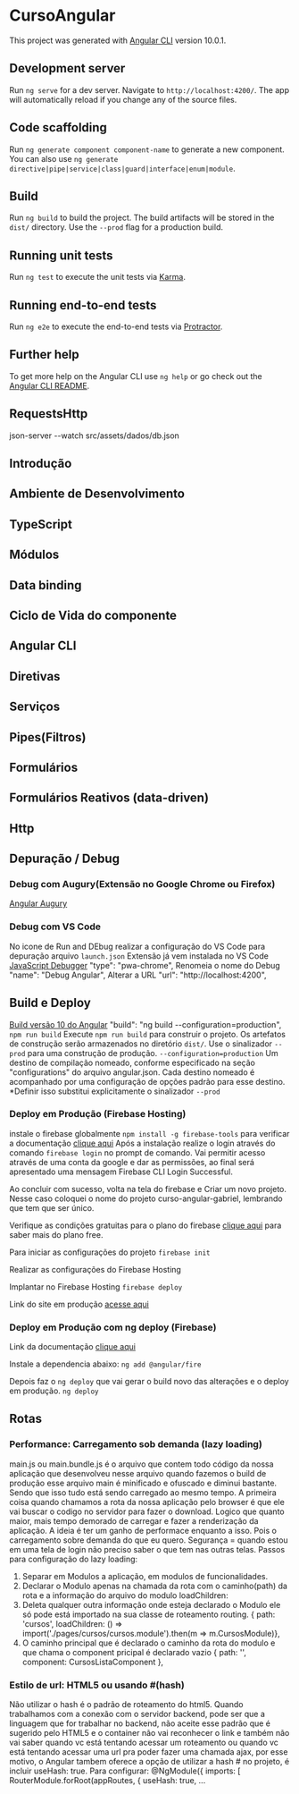 # CursoAngular

This project was generated with [Angular CLI](https://github.com/angular/angular-cli) version 10.0.1.

## Development server

Run `ng serve` for a dev server. Navigate to `http://localhost:4200/`. The app will automatically reload if you change any of the source files.

## Code scaffolding

Run `ng generate component component-name` to generate a new component. You can also use `ng generate directive|pipe|service|class|guard|interface|enum|module`.

## Build

Run `ng build` to build the project. The build artifacts will be stored in the `dist/` directory. Use the `--prod` flag for a production build.

## Running unit tests

Run `ng test` to execute the unit tests via [Karma](https://karma-runner.github.io).

## Running end-to-end tests

Run `ng e2e` to execute the end-to-end tests via [Protractor](http://www.protractortest.org/).

## Further help

To get more help on the Angular CLI use `ng help` or go check out the [Angular CLI README](https://github.com/angular/angular-cli/blob/master/README.md).

## RequestsHttp

json-server --watch src/assets/dados/db.json

## Introdução
## Ambiente de Desenvolvimento
## TypeScript
## Módulos
## Data binding
## Ciclo de Vida do componente
## Angular CLI
## Diretivas
## Serviços
## Pipes(Filtros)
## Formulários
## Formulários Reativos (data-driven)
## Http
## Depuração / Debug

### Debug com Augury(Extensão no Google Chrome ou Firefox)
[Angular Augury](https://augury.rangle.io/)

### Debug com VS Code
No icone de Run and DEbug realizar a configuração do VS Code para depuração
arquivo `launch.json`
Extensão já vem instalada no VS Code [JavaScript Debugger](https://github.com/microsoft/vscode-js-debug)
"type": "pwa-chrome",
Renomeia o nome do Debug
"name": "Debug Angular", 
Alterar a URL
"url": "http://localhost:4200",

## Build e Deploy
[Build versão 10 do Angular](https://v10.angular.io/cli/build)
"build": "ng build --configuration=production",
`npm run build`
Execute `npm run build` para construir o projeto. Os artefatos de construção serão armazenados no diretório `dist/`. Use o sinalizador `--prod` para uma construção de produção.
`--configuration=production`
Um destino de compilação nomeado, conforme especificado na seção "configurations" do arquivo angular.json. Cada destino nomeado é acompanhado por uma configuração de opções padrão para esse destino. 
*Definir isso substitui explicitamente o sinalizador `--prod`
### Deploy em Produção (Firebase Hosting)
instale o firebase globalmente `npm install -g firebase-tools` para verificar a documentação [clique aqui](https://firebase.google.com/docs/cli?hl=en&authuser=0#mac-linux-npm)
Após a instalação realize o login através do comando `firebase login` no prompt de comando. Vai permitir acesso através de uma conta da google e dar as permissões, ao final será apresentado uma mensagem Firebase CLI Login Successful.

Ao concluir com sucesso, volta na tela do firebase e Criar um novo projeto. Nesse caso coloquei o nome do projeto curso-angular-gabriel, lembrando que tem que ser único.

Verifique as condições gratuitas para o plano do firebase [clique aqui](https://firebase.google.com/pricing?authuser=0) para saber mais do plano free.

Para iniciar as configurações do projeto `firebase init`

Realizar as configurações do Firebase Hosting

Implantar no Firebase Hosting `firebase deploy`

Link do site em produção [acesse aqui](https://curso-angular-gabriel-31958.web.app)


### Deploy em Produção com ng deploy (Firebase)

Link da documentação [clique aqui](https://angular.io/guide/deployment)

Instale a dependencia abaixo:
`ng add @angular/fire`

Depois faz o `ng deploy` que vai gerar o build novo das alterações e o deploy em produção.
`ng deploy`




## Rotas
### Performance: Carregamento sob demanda (lazy loading)

main.js ou main.bundle.js é o arquivo que contem todo código da nossa aplicação que desenvolveu
nesse arquivo quando fazemos o build de produção esse arquivo main é minificado e ofuscado e diminui bastante.
Sendo que isso tudo está sendo carregado ao mesmo tempo.
A primeira coisa quando chamamos a rota da nossa aplicação pelo browser é que ele vai buscar o codigo no servidor para fazer o download.
Logico que quanto maior, mais tempo demorado de carregar e fazer a renderização da aplicação.
A ideia é ter um ganho de performace enquanto a isso. Pois o carregamento sobre demanda do que eu quero.
Segurança = quando estou em uma tela de login não preciso saber o que tem nas outras telas.
Passos para configuração do lazy loading:
1. Separar em Modulos a aplicação, em modulos de funcionalidades.
2. Declarar o Modulo apenas na chamada da rota com o caminho(path) da rota e a informação do arquivo do modulo loadChildren:
3. Deleta qualquer outra informação onde esteja declarado o Modulo ele só pode está importado na sua classe de roteamento routing.
{ path: 'cursos', loadChildren: () => import('./pages/cursos/cursos.module').then(m => m.CursosModule)},
4. O caminho principal que é declarado o caminho da rota do modulo e que chama o component pricipal é declarado vazio
{ path: '', component: CursosListaComponent },

### Estilo de url: HTML5 ou usando #(hash)
Não utilizar o hash é o padrão de roteamento do html5.
Quando trabalhamos com a conexão com o servidor backend, pode ser que a linguagem que for trabalhar no backend, não aceite esse padrão que é sugerido pelo HTML5 e o container não vai reconhecer o link e também não vai saber quando vc está tentando acessar um roteamento ou quando vc está tentando acessar uma url pra poder fazer uma chamada ajax, por esse motivo, o Angular tambem oferece a opção de utilizar a hash # no projeto, é incluir useHash: true. Para configurar:
@NgModule({
  imports: [
    RouterModule.forRoot(appRoutes, {
      useHash: true,
      ...
